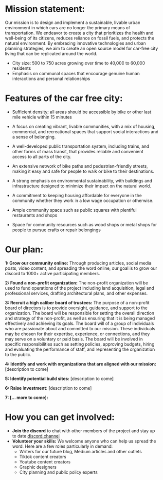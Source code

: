 # Mission statement:
Our mission is to design and implement a sustainable, livable urban environment in which cars are no longer the primary means of transportation. We endeavor to create a city that prioritizes the health and well-being of its citizens, reduces reliance on fossil fuels, and protects the natural environment. By embracing innovative technologies and urban planning strategies, we aim to create an open source model for car-free city living that can be replicated around the world.

* City size: 500 to 750 acres growing over time to 40,000 to 60,000 residents
* Emphasis on communal spaces that encourage genuine human interactions and personal relationships

# Features of the car free city:

* Sufficient density; all areas should be accessible by bike or other last mile vehicle within 15 minutes

* A focus on creating vibrant, livable communities, with a mix of housing, commercial, and recreational spaces that support social interactions and a sense of belonging.

* A well-developed public transportation system, including trains, and other forms of mass transit, that provides reliable and convenient access to all parts of the city.

* An extensive network of bike paths and pedestrian-friendly streets, making it easy and safe for people to walk or bike to their destinations.

* A strong emphasis on environmental sustainability, with buildings and infrastructure designed to minimize their impact on the natural world.

* A commitment to keeping housing affordable for everyone in the community whether they work in a low wage occupation or otherwise.

* Ample community space such as public squares with plentiful restaurants and shops

* Space for community resources such as wood shops or metal shops for people to pursue crafts or repair belongings


# Our plan:

**1: Grow our community online:** Through producing articles, social media posts, video content, and spreading the word online, our goal is to grow our discord to 1000+ active participating members. 

**2: Found a non-profit organization:** The non-profit organization will be used to fund operations of the project including land acquisition, legal and professional services, drafting architectural plans, and other expenses. 

**3: Recruit a high caliber board of trustees:**  The purpose of a non-profit board of directors is to provide oversight, guidance, and support to the organization. The board will be responsible for setting the overall direction and strategy of the non-profit, as well as ensuring that it is being managed effectively and achieving its goals. The board will of a group of individuals who are passionate about and committed to our mission. These individuals may be chosen for their expertise, experience, or connections, and they may serve on a voluntary or paid basis. The board will be involved in specific responsibilities such as setting policies, approving budgets, hiring and evaluating the performance of staff, and representing the organization to the public.

**4: Identify and work with organizations that are aligned with our mission:** 
[description to come]

**5: Identify potential build sites:**
[description to come]

**6: Raise Investment:**
[description to come]

**7: [... more to come]:**


# How you can get involved:

* **Join the discord** to chat with other members of the project and stay up to date [discord channel](https://discord.gg/X9XEdArMK7)
* **Volunteer your skills:** We welcome anyone who can help us spread the word. Here are a few roles particularly in demand: 
  * Writers for our future blog, Medium articles and other outlets
  * Tiktok content creators
  * Youtube content creators
  * Graphic designers
  * City planning and public policy experts
 

